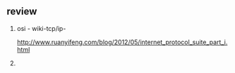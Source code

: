 ## review

1. osi - wiki-tcp/ip-

   http://www.ruanyifeng.com/blog/2012/05/internet_protocol_suite_part_i.html

2. 